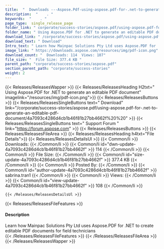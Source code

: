 ```yaml
---
title:  "  Downloads ---Aspose.Pdf-using-aspose.pdf-for-.net-to-generate-an-editable-pdf-document . " 
description:  "    . " 
keywords:  "    . " 
page_type:  single_release_page
folder_link: " corporate/success-stories/aspose.pdf/using-aspose.pdf-for-.net-to-generate-an-editable-pdf-document/"
folder_name: " Using Aspose.PDF for .NET to generate an editable PDF document"
download_link: " /corporate/success-stories/aspose.pdf/using-aspose.pdf-for-.net-to-generate-an-editable-pdf-document/4a7093c4286d4cb1b46f81b27bb4662f"
download_text: " Download"
Intro_text: " Learn how Mainpac Solutions Pty Ltd uses Aspose.PDF for .NET to create editable ..."
image_link: " https://downloads.aspose.com/resources/img/pdf-icon.png"
download_count: "  Downloads: 114  Views: 107"
file_size: "  File Size: 377.4 KB "
parent_path: "corporate/success-stories/aspose.pdf"
section_parent_path: "corporate/success-stories"
weight: 2 
---
```


{{< Releases/ReleasesWapper >}}
  {{< Releases/ReleasesHeading H2txt=" Using Aspose.PDF for .NET to generate an editable PDF document" imagelink="/resources/img/pdf-icon.png">}}
  {{< Releases/ReleasesButtons >}}
    {{< Releases/ReleasesSingleButtons text=" Download" link="/corporate/success-stories/aspose.pdf/using-aspose.pdf-for-.net-to-generate-an-editable-pdf-document/4a7093c4286d4cb1b46f81b27bb4662f%20%20" >}}
    {{< Releases/ReleasesSingleButtons text=" Support Forum " link="https://forum.aspose.com" >}}
  {{< Releases/ReleasesButtons >}}
  {{< Releases/ReleasesFileArea >}}
    {{< Releases/ReleasesHeading h4txt="File Details">}}
    {{< Releases/ReleasesDetailsUl >}}
            {{< Common/li  >}} Downloads: {{< /Common/li >}} 
      {{< Common/li id="dwn-update-4a7093c4286d4cb1b46f81b27bb4662f" >}} 114 {{< /Common/li >}} 
      {{< Common/li  >}} File Size: {{< /Common/li >}} 
      {{< Common/li id="size-update-4a7093c4286d4cb1b46f81b27bb4662f" >}} 377.4 KB {{< /Common/li >}} 
      {{< Common/li  >}} Posted By: {{< /Common/li >}} 
      {{< Common/li id="author-update-4a7093c4286d4cb1b46f81b27bb4662f" >}} sabrina.tran1 {{< /Common/li >}} 
      {{< Common/li  >}} Views: {{< /Common/li >}} 
      {{< Common/li id="view-update-4a7093c4286d4cb1b46f81b27bb4662f" >}} 108 {{< /Common/li >}} 

    {{< /Releases/ReleasesDetailsUl >}}

  {{< Releases/ReleasesFileFeatures >}}
      <h4>Description</h4><div class="HTMLDescription">Learn how Mainpac Solutions Pty Ltd uses Aspose.PDF for .NET to create editable PDF documents for field technicians</div>
  {{< /Releases/ReleasesFileFeatures >}}
 {{< /Releases/ReleasesFileArea >}}
{{< /Releases/ReleasesWapper >}}


